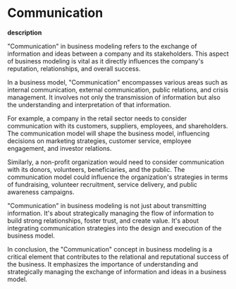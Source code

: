# Communication

**description**

"Communication" in business modeling refers to the exchange of information and ideas between a company and its stakeholders. This aspect of business modeling is vital as it directly influences the company's reputation, relationships, and overall success.

In a business model, "Communication" encompasses various areas such as internal communication, external communication, public relations, and crisis management. It involves not only the transmission of information but also the understanding and interpretation of that information.

For example, a company in the retail sector needs to consider communication with its customers, suppliers, employees, and shareholders. The communication model will shape the business model, influencing decisions on marketing strategies, customer service, employee engagement, and investor relations.

Similarly, a non-profit organization would need to consider communication with its donors, volunteers, beneficiaries, and the public. The communication model could influence the organization's strategies in terms of fundraising, volunteer recruitment, service delivery, and public awareness campaigns.

"Communication" in business modeling is not just about transmitting information. It's about strategically managing the flow of information to build strong relationships, foster trust, and create value. It's about integrating communication strategies into the design and execution of the business model.

In conclusion, the "Communication" concept in business modeling is a critical element that contributes to the relational and reputational success of the business. It emphasizes the importance of understanding and strategically managing the exchange of information and ideas in a business model.
